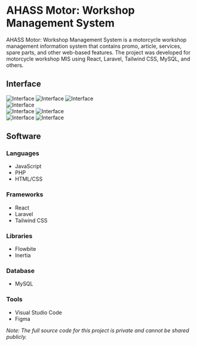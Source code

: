 # AHASS Motor: Workshop Management System
AHASS Motor: Workshop Management System is a motorcycle workshop management information system that contains promo, article, services, spare parts, and other web-based features. The project was developed for motorcycle workshop MIS using React, Laravel, Tailwind CSS, MySQL, and others.

## Interface
![Interface](https://raw.githubusercontent.com/luqmanherifa/luqman-herifa-personal-portfolio-v2/main/public/works/motocraft.png)
![Interface](https://raw.githubusercontent.com/luqmanherifa/luqman-herifa-personal-portfolio-v2/main/public/works/detail/motocraft01.png)
![Interface](https://raw.githubusercontent.com/luqmanherifa/luqman-herifa-personal-portfolio-v2/main/public/works/detail/motocraft02.png)  
![Interface](https://raw.githubusercontent.com/luqmanherifa/luqman-herifa-personal-portfolio-v2/main/public/works/detail/motocraft03.png)  
![Interface](https://raw.githubusercontent.com/luqmanherifa/luqman-herifa-personal-portfolio-v2/main/public/works/detail/motocraft04.png)
![Interface](https://raw.githubusercontent.com/luqmanherifa/luqman-herifa-personal-portfolio-v2/main/public/works/detail/motocraft05.png)  
![Interface](https://raw.githubusercontent.com/luqmanherifa/luqman-herifa-personal-portfolio-v2/main/public/works/detail/motocraft06.png) 
![Interface](https://raw.githubusercontent.com/luqmanherifa/luqman-herifa-personal-portfolio-v2/main/public/works/detail/motocraft07.png)

## Software
### Languages
  - JavaScript
  - PHP
  - HTML/CSS

### Frameworks
  - React
  - Laravel
  - Tailwind CSS

### Libraries
  - Flowbite
  - Inertia

### Database
  - MySQL

### Tools
  - Visual Studio Code
  - Figma

*Note: The full source code for this project is private and cannot be shared publicly.*
